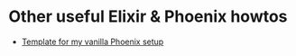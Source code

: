 # Other useful Elixir & Phoenix howtos

* [Template for my vanilla Phoenix setup](https://github.com/topherhunt/vanilla_phx)
